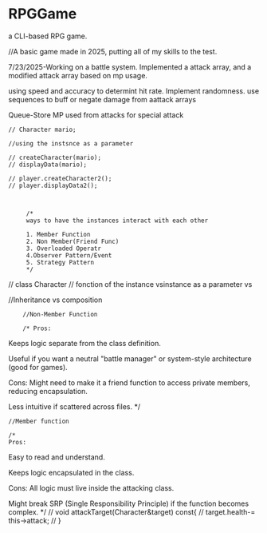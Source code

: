 # RPGGame
a CLI-based RPG game.

//A basic game made in 2025, putting all of my skills to the test.







7/23/2025-Working on a battle system.
Implemented a attack array, and a modified attack array based on mp usage. 


using speed and accuracy to determint hit rate. Implement randomness.
use sequences to buff or negate damage from aattack arrays


Queue-Store MP used from attacks for special attack 



    // Character mario;

    //using the instsnce as a parameter

    // createCharacter(mario);
    // displayData(mario);

    // player.createCharacter2();
    // player.displayData2();



         /*
         ways to have the instances interact with each other
         
         1. Member Function 
         2. Non Member(Friend Func)
         3. Overloaded Operatr 
         4.Observer Pattern/Event 
         5. Strategy Pattern
         */

// class Character
// fonction of the instance vsinstance as a parameter vs 

//Inheritance vs composition



        //Non-Member Function 

        /* Pros:
Keeps logic separate from the class definition.

Useful if you want a neutral "battle manager" or system-style architecture (good for games).

 Cons:
Might need to make it a friend function to access private members, reducing encapsulation.

Less intuitive if scattered across files.
*/


    //Member function

    /*
    Pros:
Easy to read and understand.

Keeps logic encapsulated in the class.

Cons:
All logic must live inside the attacking class.

Might break SRP (Single Responsibility Principle) if the function becomes complex.
    */
        // void attackTarget(Character&target) const{
        //     target.health-= this->attack;
        // }

